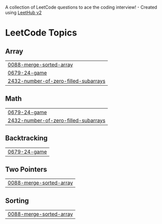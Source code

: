 A collection of LeetCode questions to ace the coding interview! - Created using [LeetHub v2](https://github.com/arunbhardwaj/LeetHub-2.0)
<!---LeetCode Topics Start-->
# LeetCode Topics
## Array
|  |
| ------- |
| [0088-merge-sorted-array](https://github.com/arina-tuladhar/solid-doodle/tree/master/0088-merge-sorted-array) |
| [0679-24-game](https://github.com/arina-tuladhar/solid-doodle/tree/master/0679-24-game) |
| [2432-number-of-zero-filled-subarrays](https://github.com/arina-tuladhar/solid-doodle/tree/master/2432-number-of-zero-filled-subarrays) |
## Math
|  |
| ------- |
| [0679-24-game](https://github.com/arina-tuladhar/solid-doodle/tree/master/0679-24-game) |
| [2432-number-of-zero-filled-subarrays](https://github.com/arina-tuladhar/solid-doodle/tree/master/2432-number-of-zero-filled-subarrays) |
## Backtracking
|  |
| ------- |
| [0679-24-game](https://github.com/arina-tuladhar/solid-doodle/tree/master/0679-24-game) |
## Two Pointers
|  |
| ------- |
| [0088-merge-sorted-array](https://github.com/arina-tuladhar/solid-doodle/tree/master/0088-merge-sorted-array) |
## Sorting
|  |
| ------- |
| [0088-merge-sorted-array](https://github.com/arina-tuladhar/solid-doodle/tree/master/0088-merge-sorted-array) |
<!---LeetCode Topics End-->
